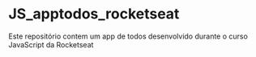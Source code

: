 # JS_apptodos_rocketseat
Este repositório contem um app de todos desenvolvido durante o curso JavaScript da Rocketseat

